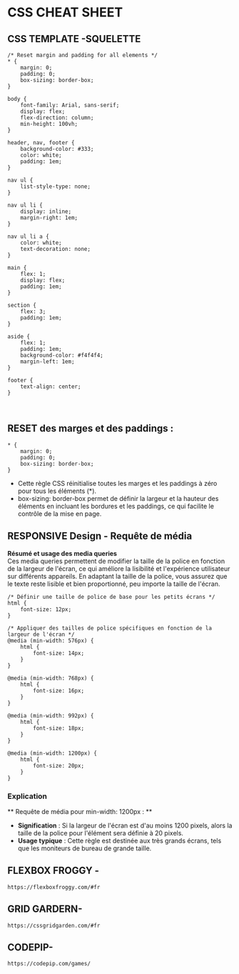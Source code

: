 # CSS CHEAT SHEET

## CSS TEMPLATE -SQUELETTE

```
/* Reset margin and padding for all elements */
* {
    margin: 0;
    padding: 0;
    box-sizing: border-box;
}

body {
    font-family: Arial, sans-serif;
    display: flex;
    flex-direction: column;
    min-height: 100vh;
}

header, nav, footer {
    background-color: #333;
    color: white;
    padding: 1em;
}

nav ul {
    list-style-type: none;
}

nav ul li {
    display: inline;
    margin-right: 1em;
}

nav ul li a {
    color: white;
    text-decoration: none;
}

main {
    flex: 1;
    display: flex;
    padding: 1em;
}

section {
    flex: 3;
    padding: 1em;
}

aside {
    flex: 1;
    padding: 1em;
    background-color: #f4f4f4;
    margin-left: 1em;
}

footer {
    text-align: center;
}

```
<br>

## RESET des marges et des paddings :
```
* {
    margin: 0;
    padding: 0;
    box-sizing: border-box;
}

```
*  Cette règle CSS réinitialise toutes les marges et les paddings à zéro pour tous les éléments (*).
* box-sizing: border-box permet de définir la largeur et la hauteur des éléments en incluant les bordures et les paddings, ce qui facilite le contrôle de la mise en page.



## RESPONSIVE Design - Requête de média

**Résumé et usage des media queries**  
Ces media queries permettent de modifier la taille de la police en fonction de la largeur de l'écran, ce qui améliore la lisibilité et l'expérience utilisateur sur différents appareils. En adaptant la taille de la police, vous assurez que le texte reste lisible et bien proportionné, peu importe la taille de l'écran.

```
/* Définir une taille de police de base pour les petits écrans */
html {
    font-size: 12px;
}

/* Appliquer des tailles de police spécifiques en fonction de la largeur de l'écran */
@media (min-width: 576px) {
    html {
        font-size: 14px;
    }
}

@media (min-width: 768px) {
    html {
        font-size: 16px;
    }
}

@media (min-width: 992px) {
    html {
        font-size: 18px;
    }
}

@media (min-width: 1200px) {
    html {
        font-size: 20px;
    }
}

```

### Explication
** Requête de média pour min-width: 1200px : **  
* **Signification** : Si la largeur de l'écran est d'au moins 1200 pixels, alors la taille de la police pour l'élément <html> sera définie à 20 pixels.
* **Usage typique** : Cette règle est destinée aux très grands écrans, tels que les moniteurs de bureau de grande taille.



## FLEXBOX FROGGY - 

```
https://flexboxfroggy.com/#fr
```

## GRID GARDERN- 

```
https://cssgridgarden.com/#fr
```

## CODEPIP- 
```
https://codepip.com/games/
```


